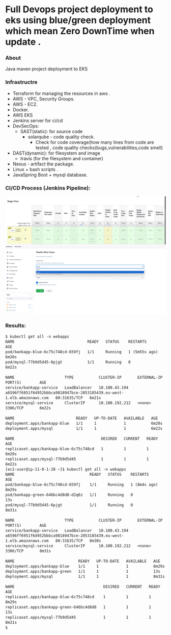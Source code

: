 # Full Devops project deployment to eks using blue/green deployment which mean Zero DownTime when update . 


### About
Java maven project deployment to EKS 

### Infrastructre 
- Terraform for managing the resources in aws .
- AWS - VPC, Security Groups.
- AWS - EC2.
- Docker.
- AWS EKS 
- Jenkins server for ci/cd
- DevSecOps:
  - SAST(static): for source code 
     - solarqube - code quality check.
        - Check for code coverage(how many lines from code are tested ,  code quality checks(bugs,vulnerabilities,code smell)
- DAST(dynamic): for filesystem and image 
  -  travis (for the filesystem and container)
- Nexus -  artifact the package.
- Linux + bash scripts .
- JavaSpring Boot + mysql database.

### CI/CD Process (Jenkins Pipeline):
![screenshot](ci-cd.png)
![screenshot](blue-green.png)

### Results:
```
$ kubectl get all -n webapps
NAME                                READY   STATUS    RESTARTS        AGE
pod/bankapp-blue-6c75c748cd-659fj   1/1     Running   1 (5m55s ago)   6m20s
pod/mysql-77b9d5d45-6pjgt           1/1     Running   0               6m22s

NAME                      TYPE           CLUSTER-IP       EXTERNAL-IP                                                               PORT(S)        AGE
service/bankapp-service   LoadBalancer   10.100.43.194    a6596ff6951f64952bbbca9818947bce-2053185439.eu-west-1.elb.amazonaws.com   80:31635/TCP   6m21s
service/mysql-service     ClusterIP      10.100.192.212   <none>                                                                    3306/TCP       6m22s

NAME                           READY   UP-TO-DATE   AVAILABLE   AGE
deployment.apps/bankapp-blue   1/1     1            1           6m20s
deployment.apps/mysql          1/1     1            1           6m22s

NAME                                      DESIRED   CURRENT   READY   AGE
replicaset.apps/bankapp-blue-6c75c748cd   1         1         1       6m20s
replicaset.apps/mysql-77b9d5d45           1         1         1       6m22s
[ec2-user@ip-11-0-1-28 ~]$ kubectl get all -n webapps
NAME                                 READY   STATUS    RESTARTS       AGE
pod/bankapp-blue-6c75c748cd-659fj    1/1     Running   1 (8m4s ago)   8m29s
pod/bankapp-green-646bc4d8d8-d2q6z   1/1     Running   0              13s
pod/mysql-77b9d5d45-6pjgt            1/1     Running   0              8m31s

NAME                      TYPE           CLUSTER-IP       EXTERNAL-IP                                                               PORT(S)        AGE
service/bankapp-service   LoadBalancer   10.100.43.194    a6596ff6951f64952bbbca9818947bce-2053185439.eu-west-1.elb.amazonaws.com   80:31635/TCP   8m30s
service/mysql-service     ClusterIP      10.100.192.212   <none>                                                                    3306/TCP       8m31s

NAME                            READY   UP-TO-DATE   AVAILABLE   AGE
deployment.apps/bankapp-blue    1/1     1            1           8m29s
deployment.apps/bankapp-green   1/1     1            1           13s
deployment.apps/mysql           1/1     1            1           8m31s

NAME                                       DESIRED   CURRENT   READY   AGE
replicaset.apps/bankapp-blue-6c75c748cd    1         1         1       8m29s
replicaset.apps/bankapp-green-646bc4d8d8   1         1         1       13s
replicaset.apps/mysql-77b9d5d45            1         1         1       8m31s
$

```

